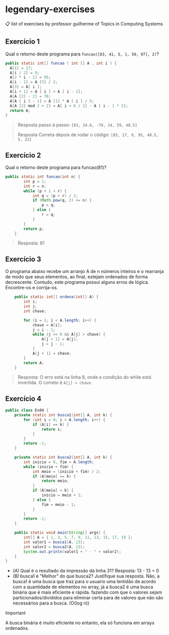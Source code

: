 # legendary-exercises

📋 list of exercises by professor guilherme of Topics in Computing Systems

## Exercício 1

Qual o retorno deste programa para `funcao([83, 41, 5, 1, 59, 97], 2)`?

```java
public static int[] funcao ( int [] A , int i ) {
  A[1] = 17;
  A[i / 2] = 9;
  A[2 * i - 1] = 95;
  A[i - 1] = A [5] / 2;
  A[3] = A[ i ];
  A[i + 1] = A [ i ] + A [ i - 1];
  A[A [2] - 2] = 78;
  A[A [ i ] - 1] = A [1] * A [ i ] / 5;
  A[A [2] mod 2 + 2] = A[ i + 6 / 2] - A [ i - 1 * 2];
  return A;
}
```

> Resposta passo à passo: `[83, 24.6, -79, 14, 59, 48.5]`
>
> Resposta Correta depois de rodar o código: `[83, 17, 9, 95, 48.5, 5, 22]`

## Exercício 2

Qual o retorno deste programa para funcao(81)?

```java
public static int funcao(int n) {
        int p = 1;
        int r = n;
        while (p + 1 < r) {
            int q = (p + r) / 2;
            if (Math.pow(q, 2) <= n) {
                p = q;
            } else {
                r = q;
            }
        }
        return p;
    }
```

> Resposta: 81

## Exercício 3

O programa abaixo recebe um arranjo A de n números inteiros e o rearranja
de modo que seus elementos, ao final, estejam ordenados de forma decrescente.
Contudo, este programa possui alguns erros de lógica. Encontre-os e corrija-os.

```java
    public static int[] ordena(int[] A) {
        int i;
        int j;
        int chave;

        for (i = 1; i < A.length; i++) {
            chave = A[i];
            j = i - 1;
            while (j >= 0 && A[j] > chave) {
                A[j + 1] = A[j];
                j = j - 1;
            }
            A[j + 1] = chave;
        }
        return A;
    }
```

> Resposta: O erro está na linha 8, onde a condição do while está invertida. O correto é `A[j] < chave`.

## Exercício 4

```java
public class Ex04 {
    private static int busca1(int[] A, int k) {
        for (int i = 0; i < A.length; i++) {
            if (A[i] == k) {
                return i;
            }
        }
        return -1;
    }

    private static int busca2(int[] A, int k) {
        int inicio = 0, fim = A.length;
        while (inicio < fim) {
            int meio = (inicio + fim) / 2;
            if (A[meio] == k) {
                return meio;
            }
            if (A[meio] < k) {
                inicio = meio + 1;
            } else {
                fim = meio - 1;
            }
        }
        return -1;
    }

    public static void main(String[] args) {
        int[] A = { 1, 3, 5, 7, 9, 11, 13, 15, 17, 19 };
        int valor1 = busca1(A, 13);
        int valor2 = busca2(A, 13);
        System.out.prinln(valor1 + " - " + valor2);
    }
}
```

- *(A)* Qual é o resultado da impressão da linha 31?
Resposta: 13 - 13 = 0
- *(B)* busca1 é "Melhor" do que busca2? Justifique sua resposta.
Não, a busca1 é uma busca que traz para o usuario uma lentidão de acordo com a quantidade de elementos no array, já a busca2 é uma busca binária que é mais eficiente e rápida. fazendo com que o valores sejam particionados/divididos para eliminar certa para de valores que não são necessários para a busca. (O(log n))
> [!IMPORTANT]
> A busca binária é muito eficiente no entanto, ela só funciona em arrays ordenados.
